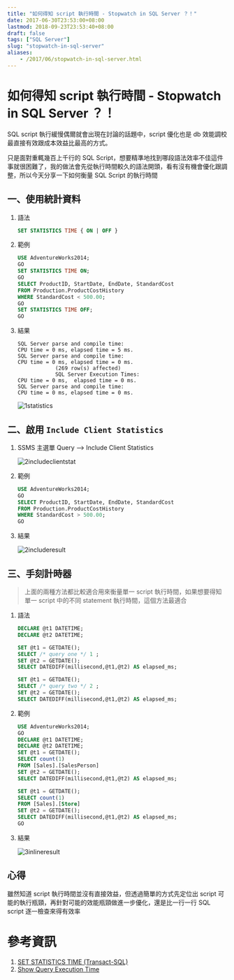 ```yaml
---
title: "如何得知 script 執行時間 - Stopwatch in SQL Server ？！"
date: 2017-06-30T23:53:00+08:00
lastmod: 2018-09-23T23:53:40+08:00
draft: false
tags: ["SQL Server"]
slug: "stopwatch-in-sql-server"
aliases:
    - /2017/06/stopwatch-in-sql-server.html
---
```

# 如何得知 script 執行時間 - Stopwatch in SQL Server ？！
SQL script 執行緩慢偶爾就會出現在討論的話題中，script 優化也是 db 效能調校最直接有效跟成本效益比最高的方式。

只是面對重輒幾百上千行的 SQL Script，想要精準地找到哪段語法效率不佳這件事就很困難了，我的做法會先從執行時間較久的語法開頭，看有沒有機會優化跟調整，所以今天分享一下如何衡量 SQL Script 的執行時間

## 一、使用統計資料

1.  語法

    ```sql
    SET STATISTICS TIME { ON | OFF }
    ```

2.  範例

    ```sql
    USE AdventureWorks2014;  
    GO         
    SET STATISTICS TIME ON;  
    GO  
    SELECT ProductID, StartDate, EndDate, StandardCost   
    FROM Production.ProductCostHistory  
    WHERE StandardCost < 500.00;  
    GO  
    SET STATISTICS TIME OFF;  
    GO
    ```

3.  結果

    ```
    SQL Server parse and compile time: 
    CPU time = 0 ms, elapsed time = 5 ms.
    SQL Server parse and compile time: 
    CPU time = 0 ms, elapsed time = 0 ms.
                (269 row(s) affected)
                SQL Server Execution Times:
    CPU time = 0 ms,  elapsed time = 0 ms.
    SQL Server parse and compile time: 
    CPU time = 0 ms, elapsed time = 0 ms.
    ```
    
    ![1statistics](https://user-images.githubusercontent.com/3851540/27743430-909c6a56-5dee-11e7-9f66-d9c77caee8bd.png)

## 二、啟用 `Include Client Statistics`

1.  SSMS 主選單 Query --> Include Client Statistics

    ![2includeclientstat](https://user-images.githubusercontent.com/3851540/27743431-909ce31e-5dee-11e7-9ddb-f4c7b5433168.png)

2.  範例

    ```sql
    USE AdventureWorks2014;  
    GO         
    SELECT ProductID, StartDate, EndDate, StandardCost   
    FROM Production.ProductCostHistory  
    WHERE StandardCost > 500.00;  
    GO
    ```

3.  結果

    ![2includeresult](https://user-images.githubusercontent.com/3851540/27743432-90a251aa-5dee-11e7-857c-6ac4bdd98084.png)

## 三、手刻計時器

> 上面的兩種方法都比較適合用來衡量單一 script 執行時間，如果想要得知單一 script 中的不同 statement 執行時間，這個方法最適合

1.  語法

    ```SQL
    DECLARE @t1 DATETIME;
    DECLARE @t2 DATETIME;
    
    SET @t1 = GETDATE();
    SELECT /* query one */ 1 ;
    SET @t2 = GETDATE();
    SELECT DATEDIFF(millisecond,@t1,@t2) AS elapsed_ms;
    
    SET @t1 = GETDATE();
    SELECT /* query two */ 2 ;
    SET @t2 = GETDATE();
    SELECT DATEDIFF(millisecond,@t1,@t2) AS elapsed_ms;
    ```

2.  範例

    ```sql
    USE AdventureWorks2014;  
    GO         
    DECLARE @t1 DATETIME;
    DECLARE @t2 DATETIME;
    SET @t1 = GETDATE();
    SELECT count(1)
    FROM [Sales].[SalesPerson]
    SET @t2 = GETDATE();
    SELECT DATEDIFF(millisecond,@t1,@t2) AS elapsed_ms;
    
    SET @t1 = GETDATE();
    SELECT count(1)
    FROM [Sales].[Store]
    SET @t2 = GETDATE();
    SELECT DATEDIFF(millisecond,@t1,@t2) AS elapsed_ms;
    GO
    ```

3.  結果

    ![3inlineresult](https://user-images.githubusercontent.com/3851540/27743433-90a5e450-5dee-11e7-9f5c-cbe4612627ad.png)

## 心得

雖然知道 script 執行時間並沒有直接效益，但透過簡單的方式先定位出 script 可能的執行瓶頸，再針對可能的效能瓶頸做進一步優化，還是比一行一行 SQL script 逐一檢查來得有效率

# 參考資訊

1.  [SET STATISTICS TIME (Transact-SQL)](https://docs.microsoft.com/ZH-tw/sql/t-sql/statements/set-statistics-time-transact-sql)
2.  [Show Query Execution Time](http://www.sqlserver.info/management-studio/show-query-execution-time/)
